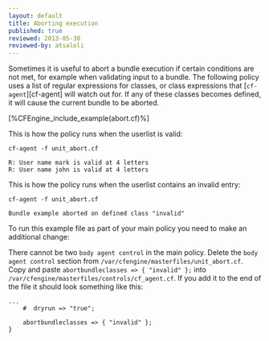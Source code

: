 ```yaml
---
layout: default
title: Aborting execution
published: true
reviewed: 2013-05-30
reviewed-by: atsaloli
---
```


Sometimes it is useful to abort a bundle execution if certain conditions are not met,
for example when validating input to a bundle. The following policy uses a list of
regular expressions for classes, or class expressions that [`cf-agent`][cf-agent] will watch out for.
If any of these classes becomes defined, it will cause the current bundle to be aborted.

[%CFEngine_include_example(abort.cf)%]

This is how the policy runs when the userlist is valid:
```command
cf-agent -f unit_abort.cf
```
```output
R: User name mark is valid at 4 letters
R: User name john is valid at 4 letters
```
This is how the policy runs when the userlist contains an invalid entry:
```command
cf-agent -f unit_abort.cf
```
```output
Bundle example aborted on defined class "invalid"
```
To run this example file as part of your main policy you need to make an
additional change:

There cannot be two `body agent control` in the main policy. Delete the
`body agent control` section from `/var/cfengine/masterfiles/unit_abort.cf`.
Copy and paste `abortbundleclasses => { "invalid" };` into
`/var/cfengine/masterfiles/controls/cf_agent.cf`.  If you add it to
the end of the file it should look something like this:

```cf3
...
    #  dryrun => "true";

    abortbundleclasses => { "invalid" };
}
```
